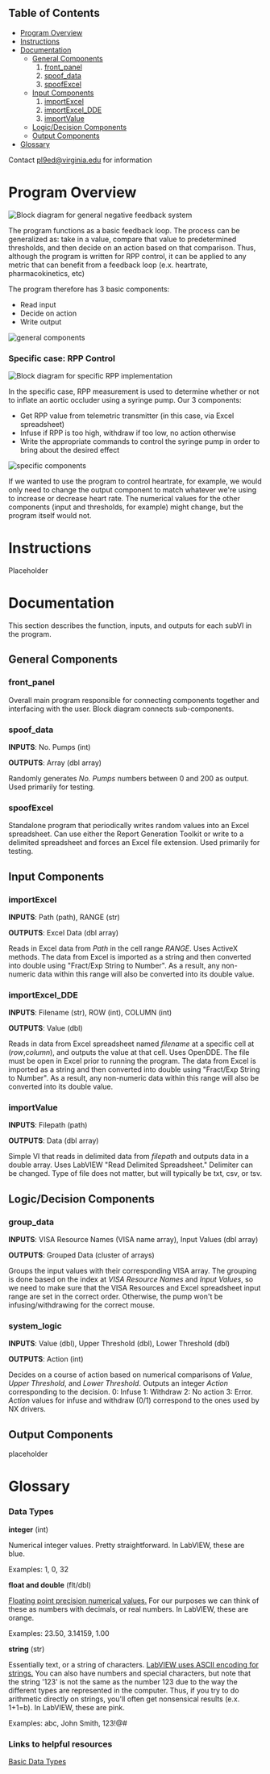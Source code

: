 ## Table of Contents
* [Program Overview](#Program-Overview)
* [Instructions](#Instructions)
* [Documentation](#Documentation)
    * [General Components](#genera-components)
        1. [front_panel](#front_panel)
        2. [spoof_data](#spoof_data)
        3. [spoofExcel](#spoofExcel)
    * [Input Components](#Input-Components)
        1. [importExcel](#importExcel)
        2. [importExcel_DDE](#importExcel_DDE)
        3. [importValue](#importValue)
    * [Logic/Decision Components](#LogicDecision-Components)
    * [Output Components](#Output-Components)
* [Glossary](#Glossary)

Contact pl9ed@virginia.edu for information

# Program Overview
![Block diagram for general negative feedback system](https://www.tutorialspoint.com/control_systems/images/positive_feedback.jpg)

The program functions as a basic feedback loop. The process can be generalized as: take in a value, compare that value to predetermined thresholds, and then decide on an action based on that comparison. Thus, although the program is written for RPP control, it can be applied to any metric that can benefit from a feedback loop (e.x. heartrate, pharmacokinetics, etc)

The program therefore has 3 basic components:
* Read input
* Decide on action
* Write output

![general components](https://github.com/pl9ed/RPP-Control/blob/master/generalcomponents.png?raw=true)

### Specific case: RPP Control
![Block diagram for specific RPP implementation](https://github.com/pl9ed/RPP-Control/blob/master/feedback_simple.png)

In the specific case, RPP measurement is used to determine whether or not to inflate an aortic occluder using a syringe pump.
Our 3 components:
* Get RPP value from telemetric transmitter (in this case, via Excel spreadsheet)
* Infuse if RPP is too high, withdraw if too low, no action otherwise
* Write the appropriate commands to control the syringe pump in order to bring about the desired effect

![specific components](https://github.com/pl9ed/RPP-Control/blob/master/rppcomponents.png?raw=true)

If we wanted to use the program to control heartrate, for example, we would only need to change the output component to match whatever we're using to increase or decrease heart rate. The numerical values for the other components (input and thresholds, for example) might change, but the program itself would not.

# Instructions

Placeholder

# Documentation
This section describes the function, inputs, and outputs for each subVI in the program.
## General Components
### front_panel
Overall main program responsible for connecting components together and interfacing with the user. Block diagram connects sub-components.

### spoof_data
**INPUTS**: No. Pumps (int)

**OUTPUTS**: Array (dbl array)

Randomly generates *No. Pumps* numbers between 0 and 200 as output. Used primarily for testing.

### spoofExcel
Standalone program that periodically writes random values into an Excel spreadsheet. Can use either the Report Generation Toolkit or write to a delimited spreadsheet and forces an Excel file extension. Used primarily for testing.

## Input Components
### importExcel
**INPUTS**: Path (path), RANGE (str)

**OUTPUTS**: Excel Data (dbl array)

Reads in Excel data from *Path* in the cell range *RANGE*. Uses ActiveX methods. The data from Excel is imported as a string and then converted into double using "Fract/Exp String to Number". As a result, any non-numeric data within this range will also be converted into its double value.

### importExcel_DDE
**INPUTS**: Filename (str), ROW (int), COLUMN (int)

**OUTPUTS**: Value (dbl)

Reads in data from Excel spreadsheet named *filename* at a specific cell at (*row*,*column*), and outputs the value at that cell. Uses OpenDDE. The file must be open in Excel prior to running the program. The data from Excel is imported as a string and then converted into double using "Fract/Exp String to Number". As a result, any non-numeric data within this range will also be converted into its double value.

### importValue
**INPUTS**: Filepath (path)

**OUTPUTS**: Data (dbl array)

Simple VI that reads in delimited data from *filepath* and outputs data in a double array. Uses LabVIEW "Read Delimited Spreadsheet." Delimiter can be changed. Type of file does not matter, but will typically be txt, csv, or tsv.

## Logic/Decision Components
### group_data ###
**INPUTS**: VISA Resource Names (VISA name array), Input Values (dbl array)

**OUTPUTS**: Grouped Data (cluster of arrays)

Groups the input values with their corresponding VISA array. The grouping is done based on the index at *VISA Resource Names* and *Input Values*, so we need to make sure that the VISA Resources and Excel spreadsheet input range are set in the correct order. Otherwise, the pump won't be infusing/withdrawing for the correct mouse.

### system_logic ###
**INPUTS**: Value (dbl), Upper Threshold (dbl), Lower Threshold (dbl)

**OUTPUTS**: Action (int)

Decides on a course of action based on numerical comparisons of *Value*, *Upper Threshold*, and *Lower Threshold*. Outputs an integer *Action* corresponding to the decision. 0: Infuse 1: Withdraw 2: No action 3: Error. *Action* values for infuse and withdraw (0/1) correspond to the ones used by NX drivers.

## Output Components
placeholder

# Glossary

### Data Types
**integer** (int)

Numerical integer values. Pretty straightforward. In LabVIEW, these are blue.

Examples: 1, 0, 32

**float and double** (flt/dbl)

[Floating point precision numerical values.](https://en.wikipedia.org/wiki/Single-precision_floating-point_format) For our purposes we can think of these as numbers with decimals, or real numbers. In LabVIEW, these are orange.

Examples: 23.50, 3.14159, 1.00

**string** (str)

Essentially text, or a string of characters. [LabVIEW uses ASCII encoding for strings.](https://en.wikipedia.org/wiki/ASCII) You can also have numbers and special characters, but note that the string '123' is not the same as the number 123 due to the way the different types are represented in the computer. Thus, if you try to do arithmetic directly on strings, you'll often get nonsensical results (e.x. 1+1=b). In LabVIEW, these are pink.

Examples: abc, John Smith, 123!@#

### Links to helpful resources
[Basic Data Types](https://www.cs.uic.edu/~jbell/CourseNotes/ProgrammingConcepts/DataTypes.html)
